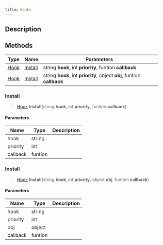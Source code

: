 ```yaml
---
title: Hooks
---
```

## Description

## Methods

| Type                              | Name                | Parameters                                                              |
| --------------------------------- | ------------------- | ----------------------------------------------------------------------- |
| [Hook](/vext/ref/shared/class/hook) | [Install](#install) | string **hook**, int **priority**, funtion **callback**                 |
| [Hook](/vext/ref/shared/class/hook) | [Install](#install) | string **hook**, int **priority**, object **obj**, funtion **callback** |

### Install

> [Hook](/vext/ref/shared/class/hook) **Install**(string **hook**, int **priority**, funtion **callback**)

#### Parameters

| Name     | Type    | Description |
| -------- | ------- | ----------- |
| hook     | string  |             |
| priority | int     |             |
| callback | funtion |             |

### Install

> [Hook](/vext/ref/shared/class/hook) **Install**(string **hook**, int **priority**, object **obj**, funtion **callback**)

#### Parameters

| Name     | Type    | Description |
| -------- | ------- | ----------- |
| hook     | string  |             |
| priority | int     |             |
| obj      | object  |             |
| callback | funtion |             |
